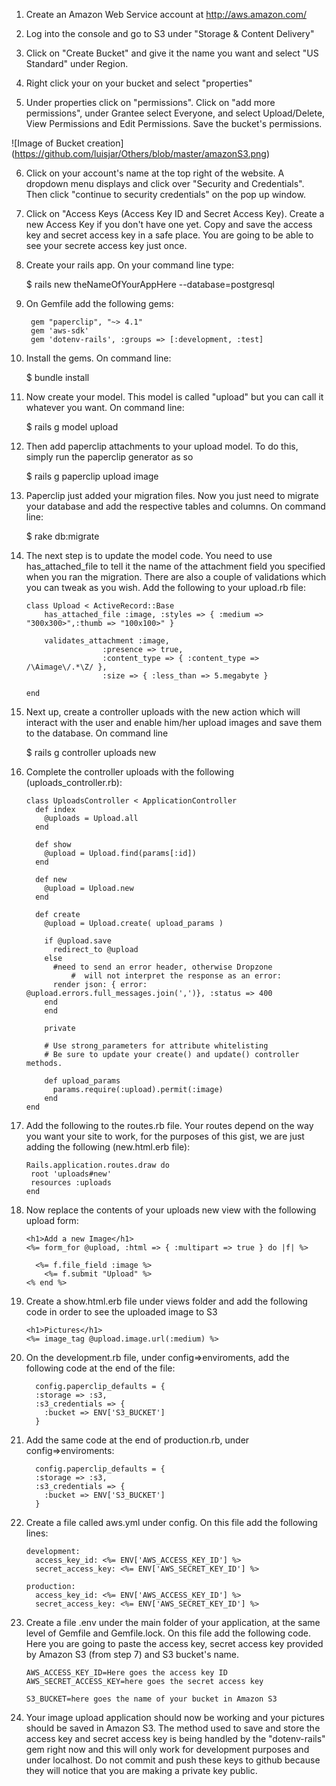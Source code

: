 1. Create an Amazon Web Service account at http://aws.amazon.com/

2. Log into the console and go to S3 under "Storage & Content Delivery"

3. Click on "Create Bucket" and give it the name you want and select "US Standard" under Region.

4. Right click your on your bucket and select "properties"

5. Under properties click on "permissions". Click on "add more permissions", under Grantee select Everyone, and select Upload/Delete, View Permissions and Edit Permissions. Save the bucket's permissions.

![Image of Bucket creation]
(https://github.com/luisjar/Others/blob/master/amazonS3.png)

6. Click on your account's name at the top right of the website. A dropdown menu displays and click over "Security and Credentials". Then click "continue to security credentials" on the pop up window.

7. Click on "Access Keys (Access Key ID and Secret Access Key). Create a new Access Key if you don't have one yet. Copy and save the access key and secret access key in a safe place. You are going to be able to see your secrete access key just once.

8. Create your rails app. On your command line type: 

    $ rails new theNameOfYourAppHere --database=postgresql


9. On Gemfile add the following gems:

		gem "paperclip", "~> 4.1"
		gem 'aws-sdk'
		gem 'dotenv-rails', :groups => [:development, :test]


10. Install the gems. On command line:

    $ bundle install


11. Now create your model. This model is called "upload" but you can call it whatever you want. On command line:

    $ rails g model upload


12. Then add paperclip attachments to your upload model. To do this, simply run the paperclip generator as so

    $ rails g paperclip upload image


13. Paperclip just added your migration files. Now you just need to migrate your database and add the respective tables and columns. On command line:

    $ rake db:migrate


14. The next step is to update the model code. You need to use has_attached_file to tell it the name of the attachment field you specified when you ran the migration. There are also a couple of validations which you can tweak as you wish. Add the following to your upload.rb file: 

		class Upload < ActiveRecord::Base
			has_attached_file :image, :styles => { :medium => "300x300>",:thumb => "100x100>" }
			
			validates_attachment :image, 
					     :presence => true,
					     :content_type => { :content_type => /\Aimage\/.*\Z/ },
					     :size => { :less_than => 5.megabyte }

		end


15. Next up, create a controller uploads with the new action which will interact with the user and enable him/her upload images and save them to the database. On command line

    $ rails g controller uploads new


16. Complete the controller uploads with the following (uploads_controller.rb):

		class UploadsController < ApplicationController
		  def index
		  	@uploads = Upload.all
		  end

		  def show
		    @upload = Upload.find(params[:id])
		  end  	

		  def new
		  	@upload = Upload.new
		  end

		  def create
		  	@upload = Upload.create( upload_params )

		  	if @upload.save
		  	  redirect_to @upload
		  	else
		  	  #need to send an error header, otherwise Dropzone
		          #  will not interpret the response as an error:
		  	  render json: { error: @upload.errors.full_messages.join(',')}, :status => 400
		  	end 
			end

			private

			# Use strong_parameters for attribute whitelisting
			# Be sure to update your create() and update() controller methods.

			def upload_params
			  params.require(:upload).permit(:image)
			end
		end


17. Add the following to the routes.rb file. Your routes depend on the way you want your site to work, for the purposes of this gist, we are just adding the following (new.html.erb file):

		Rails.application.routes.draw do
		 root 'uploads#new'
		 resources :uploads
		end


18. Now replace the contents of your uploads new view with the following upload form:

		<h1>Add a new Image</h1>
		<%= form_for @upload, :html => { :multipart => true } do |f| %>
		  
		  <%= f.file_field :image %>
			<%= f.submit "Upload" %>  
		<% end %>


19. Create a show.html.erb file under views folder and add the following code in order to see the uploaded image to S3

		<h1>Pictures</h1>
		<%= image_tag @upload.image.url(:medium) %>



20. On the development.rb file, under config=>enviroments, add the following code at the end of the file:

		  config.paperclip_defaults = {
		  :storage => :s3,
		  :s3_credentials => {
		    :bucket => ENV['S3_BUCKET']
		  }


21. Add the same code at the end of production.rb, under config=>enviroments:

		  config.paperclip_defaults = {
		  :storage => :s3,
		  :s3_credentials => {
		    :bucket => ENV['S3_BUCKET']
		  }

22. Create a file called aws.yml under config. On this file add the following lines:

		development:
		  access_key_id: <%= ENV['AWS_ACCESS_KEY_ID'] %>
		  secret_access_key: <%= ENV['AWS_SECRET_KEY_ID'] %>

		production:
		  access_key_id: <%= ENV['AWS_ACCESS_KEY_ID'] %>
		  secret_access_key: <%= ENV['AWS_SECRET_KEY_ID'] %>


23. Create a file .env under the main folder of your application, at the same level of Gemfile and Gemfile.lock. On this file add the following code. Here you are going to paste the access key, secret access key provided by Amazon S3 (from step 7) and S3 bucket's name. 

		AWS_ACCESS_KEY_ID=Here goes the access key ID
		AWS_SECRET_ACCESS_KEY=here goes the secret access key 

		S3_BUCKET=here goes the name of your bucket in Amazon S3


24. Your image upload application should now be working and your pictures should be saved in Amazon S3. The method used to save and store the access key and secret access key is being handled by the "dotenv-rails" gem right now and this will only work for development purposes and under localhost. Do not commit and push these keys to github because they will notice that you are making a private key public.







